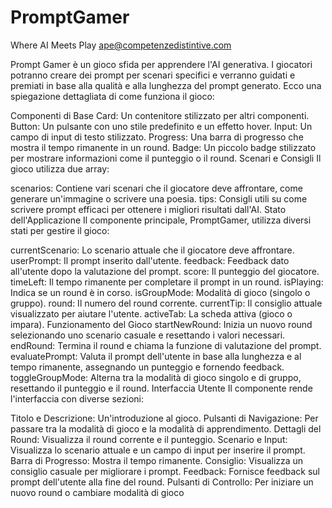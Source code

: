 # PromptGamer
Where AI Meets Play
ape@competenzedistintive.com


Prompt Gamer è un gioco sfida per apprendere l'AI generativa. I giocatori potranno creare dei prompt per scenari specifici e verranno guidati e premiati in base alla qualità e alla lunghezza del prompt generato. Ecco una spiegazione dettagliata di come funziona il gioco:

Componenti di Base
Card: Un contenitore stilizzato per altri componenti.
Button: Un pulsante con uno stile predefinito e un effetto hover.
Input: Un campo di input di testo stilizzato.
Progress: Una barra di progresso che mostra il tempo rimanente in un round.
Badge: Un piccolo badge stilizzato per mostrare informazioni come il punteggio o il round.
Scenari e Consigli
Il gioco utilizza due array:

scenarios: Contiene vari scenari che il giocatore deve affrontare, come generare un'immagine o scrivere una poesia.
tips: Consigli utili su come scrivere prompt efficaci per ottenere i migliori risultati dall'AI.
Stato dell'Applicazione
Il componente principale, PromptGamer, utilizza diversi stati per gestire il gioco:

currentScenario: Lo scenario attuale che il giocatore deve affrontare.
userPrompt: Il prompt inserito dall'utente.
feedback: Feedback dato all'utente dopo la valutazione del prompt.
score: Il punteggio del giocatore.
timeLeft: Il tempo rimanente per completare il prompt in un round.
isPlaying: Indica se un round è in corso.
isGroupMode: Modalità di gioco (singolo o gruppo).
round: Il numero del round corrente.
currentTip: Il consiglio attuale visualizzato per aiutare l'utente.
activeTab: La scheda attiva (gioco o impara).
Funzionamento del Gioco
startNewRound: Inizia un nuovo round selezionando uno scenario casuale e resettando i valori necessari.
endRound: Termina il round e chiama la funzione di valutazione del prompt.
evaluatePrompt: Valuta il prompt dell'utente in base alla lunghezza e al tempo rimanente, assegnando un punteggio e fornendo feedback.
toggleGroupMode: Alterna tra la modalità di gioco singolo e di gruppo, resettando il punteggio e il round.
Interfaccia Utente
Il componente rende l'interfaccia con diverse sezioni:

Titolo e Descrizione: Un'introduzione al gioco.
Pulsanti di Navigazione: Per passare tra la modalità di gioco e la modalità di apprendimento.
Dettagli del Round: Visualizza il round corrente e il punteggio.
Scenario e Input: Visualizza lo scenario attuale e un campo di input per inserire il prompt.
Barra di Progresso: Mostra il tempo rimanente.
Consiglio: Visualizza un consiglio casuale per migliorare i prompt.
Feedback: Fornisce feedback sul prompt dell'utente alla fine del round.
Pulsanti di Controllo: Per iniziare un nuovo round o cambiare modalità di gioco
